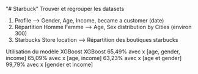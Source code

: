 "# Starbuck" 
Trouver et regrouper les datasets		
1. Profile -->	Gender, Age, Income, became a customer (date)	
2. Répartition Homme Femme -->	Age, Sex distribution by Cities (environ 300)	
3. Starbucks Store location -->	Répartition des boutiques starbucks

Utilisation du modèle XGBoost
XGBoost
65,49% avec x [age, gender, income]
65,09% avec x [age, income]
63,23% avec x [age et gender]
99,79% avec x [gender et income]
